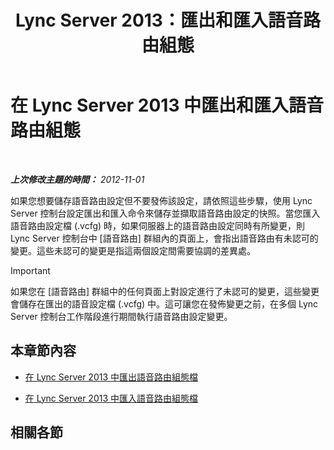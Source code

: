 ﻿---
title: Lync Server 2013：匯出和匯入語音路由組態
TOCTitle: 匯出和匯入語音路由組態
ms:assetid: c9b78622-5725-43b0-9ee1-5b82b1e1c8eb
ms:mtpsurl: https://technet.microsoft.com/zh-tw/library/Gg398836(v=OCS.15)
ms:contentKeyID: 49292296
ms.date: 08/10/2015
mtps_version: v=OCS.15
ms.translationtype: HT
---

# 在 Lync Server 2013 中匯出和匯入語音路由組態

 

_**上次修改主題的時間：** 2012-11-01_

如果您想要儲存語音路由設定但不要發佈該設定，請依照這些步驟，使用 Lync Server 控制台設定匯出和匯入命令來儲存並擷取語音路由設定的快照。當您匯入語音路由設定檔 (.vcfg) 時，如果伺服器上的語音路由設定同時有所變更，則 Lync Server 控制台中 \[語音路由\] 群組內的頁面上，會指出語音路由有未認可的變更。這些未認可的變更是指這兩個設定間需要協調的差異處。

> [!IMPORTANT]  
> 如果您在 [語音路由] 群組中的任何頁面上對設定進行了未認可的變更，這些變更會儲存在匯出的語音設定檔 (.vcfg) 中。這可讓您在發佈變更之前，在多個 Lync Server 控制台工作階段進行期間執行語音路由設定變更。



## 本章節內容

  - [在 Lync Server 2013 中匯出語音路由組態檔](lync-server-2013-export-a-voice-route-configuration-file.md)

  - [在 Lync Server 2013 中匯入語音路由組態檔](lync-server-2013-import-a-voice-route-configuration-file.md)

## 相關各節

